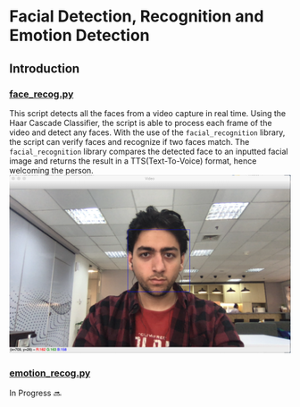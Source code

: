 # Facial Detection, Recognition and Emotion Detection #
## Introduction ##
### [face_recog.py](https://github.com/rainarit/FacialReg/blob/master/face_recog.py) ###
This script detects all the faces from a video capture in real time. Using the Haar Cascade Classifier, the script is able to process each frame of the video and detect any faces. With the use of the `facial_recognition` library, the script can verify faces and recognize if two faces match. The `facial_recognition` library compares the detected face to an inputted facial image and returns the result in a TTS(Text-To-Voice) format, hence welcoming the person.
![alt text](https://github.com/rainarit/FacialReg/blob/master/Images/Facial_Recogntion.png)
### [emotion_recog.py](https://github.com/rainarit/FacialReg/blob/master/emotion_recog.py) ###
In Progress :soon:
